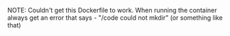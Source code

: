 NOTE: Couldn't get this Dockerfile to work. When running the container always get an error that says - "/code could not mkdir" (or something like that)
